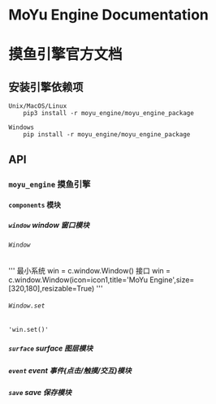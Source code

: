 
# MoYu Engine Documentation
# 摸鱼引擎官方文档

## 安装引擎依赖项

    Unix/MacOS/Linux
        pip3 install -r moyu_engine/moyu_engine_package

    Windows
        pip install -r moyu_engine/moyu_engine_package

## API

### `moyu_engine` 摸鱼引擎<br/>

#### `components` 模块<br/>

##### `window` window 窗口模块<br/>

###### `Window`<br/>
'''
    最小系统
    win = c.window.Window()
    接口
    win = c.window.Window(icon=icon1,title='MoYu Engine',size=[320,180],resizable=True)
'''
###### `Window.set`

    'win.set()'

##### `surface` surface 图层模块<br/>

##### `event` event 事件(点击/触摸/交互)模块<br/>

##### `save` save 保存模块<br/>
